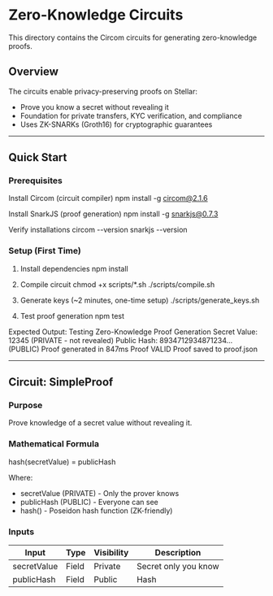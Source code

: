 # Zero-Knowledge Circuits

This directory contains the Circom circuits for generating zero-knowledge proofs.

## Overview

The circuits enable privacy-preserving proofs on Stellar:
- Prove you know a secret without revealing it
- Foundation for private transfers, KYC verification, and compliance
- Uses ZK-SNARKs (Groth16) for cryptographic guarantees

---

## Quick Start

### Prerequisites

Install Circom (circuit compiler)
npm install -g circom@2.1.6

Install SnarkJS (proof generation)
npm install -g snarkjs@0.7.3

Verify installations
circom --version
snarkjs --version

### Setup (First Time)

1. Install dependencies
npm install

2. Compile circuit
chmod +x scripts/*.sh
./scripts/compile.sh

3. Generate keys (~2 minutes, one-time setup)
./scripts/generate_keys.sh

4. Test proof generation
npm test

Expected Output:
Testing Zero-Knowledge Proof Generation
Secret Value: 12345 (PRIVATE - not revealed)
Public Hash: 8934712934871234... (PUBLIC)
Proof generated in 847ms
Proof VALID
Proof saved to proof.json

---

## Circuit: SimpleProof

### Purpose
Prove knowledge of a secret value without revealing it.

### Mathematical Formula
hash(secretValue) = publicHash

Where:
- secretValue (PRIVATE) - Only the prover knows
- publicHash (PUBLIC) - Everyone can see
- hash() - Poseidon hash function (ZK-friendly)

### Inputs

| Input        | Type  | Visibility | Description           |
|--------------|-------|------------|-----------------------|
| secretValue  | Field | Private    | Secret only you know  |
| publicHash   | Field | Public     | Hash
